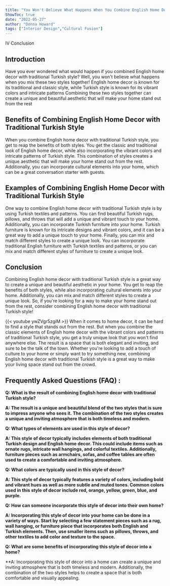 ```yaml
---
title: "You Won't Believe What Happens When You Combine English Home Decor With Traditional Turkish Style!"
ShowToc: true 
date: "2022-05-27"
author: "Donna Howard" 
tags: ["Interior Design","Cultural Fusion"]
---
```

IV Conclusion

## Introduction 

Have you ever wondered what would happen if you combined English home decor with traditional Turkish style? Well, you won't believe what happens when you mix these two styles together! English home decor is known for its traditional and classic style, while Turkish style is known for its vibrant colors and intricate patterns Combining these two styles together can create a unique and beautiful aesthetic that will make your home stand out from the rest

## Benefits of Combining English Home Decor with Traditional Turkish Style

When you combine English home decor with traditional Turkish style, you get to reap the benefits of both styles. You get the classic and traditional look of English home decor, while also incorporating the vibrant colors and intricate patterns of Turkish style. This combination of styles creates a unique aesthetic that will make your home stand out from the rest. Additionally, you can incorporate cultural elements into your home, which can be a great conversation starter with guests. 

## Examples of Combining English Home Decor with Traditional Turkish Style

One way to combine English home decor with traditional Turkish style is by using Turkish textiles and patterns. You can find beautiful Turkish rugs, pillows, and throws that will add a unique and vibrant touch to your home. Additionally, you can incorporate Turkish furniture into your home. Turkish furniture is known for its intricate designs and vibrant colors, and it can be a great way to add a unique touch to your home. Finally, you can mix and match different styles to create a unique look. You can incorporate traditional English furniture with Turkish textiles and patterns, or you can mix and match different styles of furniture to create a unique look.

## Conclusion

Combining English home decor with traditional Turkish style is a great way to create a unique and beautiful aesthetic in your home. You get to reap the benefits of both styles, while also incorporating cultural elements into your home. Additionally, you can mix and match different styles to create a unique look. So, if you're looking for a way to make your home stand out from the rest, consider combining English home decor with traditional Turkish style!

{{< youtube ywZVgr5zgiM >}} 
When it comes to home decor, it can be hard to find a style that stands out from the rest. But when you combine the classic elements of English home decor with the vibrant colors and patterns of traditional Turkish style, you get a truly unique look that you won't find anywhere else. The result is a space that is both elegant and inviting, and sure to be the talk of the town. Whether you're looking to add a touch of culture to your home or simply want to try something new, combining English home decor with traditional Turkish style is a great way to make your living space stand out from the crowd.

## Frequently Asked Questions (FAQ) :
**Q: What is the result of combining English home decor with traditional Turkish style?**

**A: The result is a unique and beautiful blend of the two styles that is sure to impress anyone who sees it. The combination of the two styles creates a unique and inviting atmosphere that is both timeless and modern.**

**Q: What types of elements are used in this style of decor?**

**A: This style of decor typically includes elements of both traditional Turkish design and English home decor. This could include items such as ornate rugs, intricate wall hangings, and colorful textiles. Additionally, furniture pieces such as armchairs, sofas, and coffee tables are often used to create a comfortable and inviting atmosphere.**

**Q: What colors are typically used in this style of decor?**

**A: This style of decor typically features a variety of colors, including bold and vibrant hues as well as more subtle and muted tones. Common colors used in this style of decor include red, orange, yellow, green, blue, and purple.**

**Q: How can someone incorporate this style of decor into their own home?**

**A: Incorporating this style of decor into your home can be done in a variety of ways. Start by selecting a few statement pieces such as a rug, wall hanging, or furniture piece that incorporates both English and Turkish elements. Then, use smaller items such as pillows, throws, and other textiles to add color and texture to the space.**

**Q: What are some benefits of incorporating this style of decor into a home?**

**A: Incorporating this style of decor into a home can create a unique and inviting atmosphere that is both timeless and modern. Additionally, the combination of the two styles helps to create a space that is both comfortable and visually appealing.



